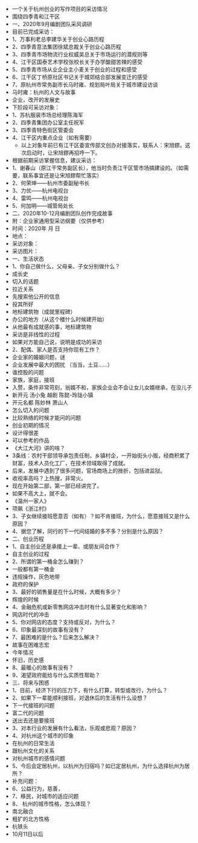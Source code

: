 - 一个关于杭州创业的写作项目的采访情况
- 围绕四季青和江干区
- 一、2020年9月编剧团队采风调研
- 目前已完成采访：
- 1、万事利老总李建华关于创业心路历程
- 2、四季青意法集团徐斌总裁关于创业心路历程
- 3、四季青市场物流行业权威吴总关于市场运行的潜规则等
- 4、江干区国泰艺术学校张校长关于办学酸甜苦辣的感受
- 5、四季青市场从业企业主小麦关于创业的过程和感受
- 6、江干区丁桥原社区书记关于城郊结合部发展变迁的感受
- 7、原杭州市常务副市长马时雍、规划局叶局关于城市建设访谈
- 马时雍：杭州的人文与故事
- 企业，改开的发展史
- 下阶段可采访对象：
- 1、苏杭服装市场总经理陈海军
- 2、四季青集团办公室主任祝军
- 3、四季青特色街区管委会
- 4、江干区内重点企业（如有需要）
    - 以上对象年前已有江干区委宣传部文创办对接落实，联系人：宋旭鏐。这次启动时，让宋旭鏐再招呼一下。
- 根据前期采访掌握信息，建议采访：
- 1、谢春山（原江干常务副区长），他当时负责江干区管市场搞建设的。（如需要，联系事宜还是让宋旭鏐帮忙落实）
- 2、何荣坤——杭州市委副秘书长
- 3、力优——杭州电视台
- 4、雷鸣——杭州电视台
- 5、何加明——城管局处长
- 二、2020年10-12月编剧团队创作完成故事
- 附：企业家通用型采访纲要（仅供参考）
- 时间：2020年  月  日 
- 地点： 
- 采访对象：
- 采访图片： 
- 一、生活状态
- 1、你自己做什么，父母亲、子女分别做什么？
- 成长史
- 切入的话题
- 拉近关系
- 先搜索他公开的信息
- 投其所好
- 地标建筑物（成就里程碑）
- 办公的地方（从这个楼什么时候建开始）
- 从他最有成就感的事，地标建筑物
- 采访是非线性的过程
- 如果对方能自己说，说明是成功的采访
- 2、配偶、家人是否支持你现有工作？
- 企业家的婚姻问题，谜
- 企业发展中最大的困扰 （当当，土豆……）
- 谁控股的问题
- 家族，家庭，接班
- 入赘，条件非常苛刻，翁婿不和，家族企业会不会让女儿女婿继承，在没儿子
- 新开元 汤小兔 越剧 陈懿-玲珑小镇
- 开元名都 陈妙林 萧山人 
- 怎么切入的问题
- 比较熟络的时候才能问的问题
- 创业初期的情况
- 设计得很差
- 可以参考的作品
- 《大江大河》讲的啥？
- 3条线：农村干部领导承包责任制，乡镇村企，一开始街头小贩，经商积累了财富，技术人员化工厂，在技术领域取得了成就。
- 后来，发展中遇到了很多问题，官场商场上的挫折，包括进监狱。
- 收视率高吗？上热搜，非常火。
- 现在开始第二部，第一部已经讲完了。
- 如果不高大上，就不会。
- 《温州一家人》
- 项飙《浙江村》
- 3、子女继续接班愿意否（如有）？如不肯接班，为什么，愿意接班又是什么原因？
- 4、据您了解，同行的下一代间结婚的多不多？分别是什么原因？
- 二、创业历程
- 1、自主创业还是承接上一辈、或朋友间合作？
- 自主创业的过程
- 2、所谓的第一桶金怎么赚到？
- 一般都有第一桶金
- 违规操作，灰色地带
- 政府的保护
- 3、最好的销售量是在什么时候，大概有多少？
- 辉煌的时候
- 4、金融危机或新零售网店冲击时有什么显著变化和影响？
- 网店时代的冲击
- 5、你对网店的态度？支持或反对，为什么？
- 6、印象最深刻的故事有没有？
- 7、最困难的是什么？后来怎么解决？
- 故事在困难志宏
- 今年情况
- 怀旧，历史感
- 8、最暖心的故事有没有？
- 9、渴望政府能给与什么实质性帮助？
- 三、将来与困惑
- 1、目前，经济下行的压力下，有什么打算，转型或改行，为什么？
- 2、如果下一辈能顺利接班，对退休后的生活有什么设想？
- 下一代接班的问题
- 富二代的问题
- 送出去还是要接班
- 3、对本行业的发展有什么看法，乐观或悲观？原因？
- 4、对杭州这个城市的印象
- 在杭州的日常生活
- 跟杭州文化的关系
- 对杭州城市的感情问题
- 5、今后会定居杭州，以杭州为归宿吗？如已定居杭州，为什么选择杭州为居所？
- 补充问题：
- 6、公益行为，慈善，
- 7、移民，对城市的适应问题
- 8、 杭州的城市性格，怎么体现？
- 南北融合
- 粗犷的北方性格
- 杭铁头
- 10月11日以后
